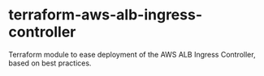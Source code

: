# terraform-aws-alb-ingress-controller
Terraform module to ease deployment of the AWS ALB Ingress Controller, based on best practices.
